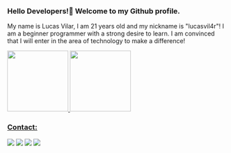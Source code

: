   ### Hello Developers!👋 Welcome to my Github profile.

My name is Lucas Vilar, I am 21 years old and my nickname is "lucasvil4r"! I am a beginner programmer with a strong desire to learn. I am convinced that I will enter in the area of ​​technology to make a difference!

<div>
<a href="https://github.com/lucasvil4r">
<img height="140em" src="https://github-readme-stats.vercel.app/api?username=lucasvil4r&show_icons=true&theme=dracula&include_all_commits=true&count_private=true"/>
<img height="140em" src="https://github-readme-stats.vercel.app/api/top-langs/?username=lucasvil4r&layout=compact&langs_count=7&theme=dracula"/>
</div>

### Contact:

<div>
<a href="https://instagram.com/lucasvil4r" target="_blank"><img src="https://img.shields.io/badge/-Instagram-%23E4405F?style=for-the-badge&logo=instagram&logoColor=white" target="_blank"></a>
<a href = "http://lucas.vilar95784@gmail.com"><img src="https://img.shields.io/badge/Gmail-D14836?style=for-the-badge&logo=gmail&logoColor=white" target="_blank"></a>
<a href="https://www.linkedin.com/in/lucasvil4r" target="_blank"><img src="https://img.shields.io/badge/-LinkedIn-%230077B5?style=for-the-badge&logo=linkedin&logoColor=white" target="_blank"></a>   
<a href="http://lucasvilar-celestino@hotmail.com"><img src="https://img.shields.io/badge/Microsoft_Outlook-0078D4?style=for-the-badge&amp;logo=microsoft-outlook&amp;logoColor=white" style="max-width: 100%;"></a>
</div>      
